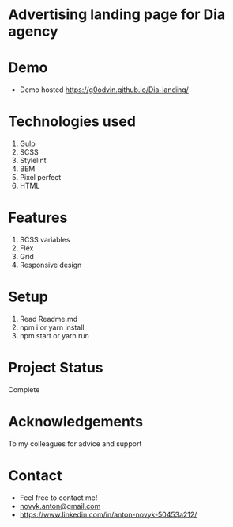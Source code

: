 # Advertising landing page for Dia agency

# Demo
- Demo hosted https://g0odvin.github.io/Dia-landing/

# Technologies used
1. Gulp
2. SCSS
3. Stylelint
4. BEM
5. Pixel perfect
6. HTML

# Features
1. SCSS variables
2. Flex
3. Grid
4. Responsive design

# Setup
1. Read Readme.md
2. npm i or yarn install
3. npm start or yarn run

# Project Status
Complete

# Acknowledgements
To my colleagues for advice and support

# Contact
- Feel free to contact me!
- novyk.anton@gmail.com
- https://www.linkedin.com/in/anton-novyk-50453a212/

